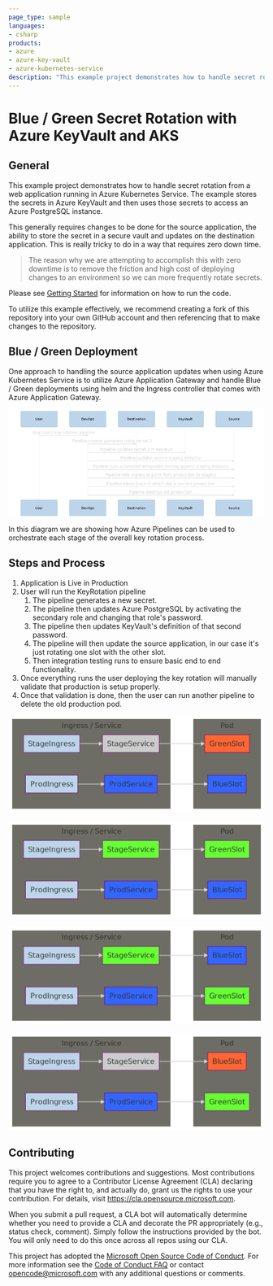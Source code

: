 ```yaml
---
page_type: sample
languages:
- csharp
products:
- azure
- azure-key-vault
- azure-kubernetes-service
description: "This example project demonstrates how to handle secret rotation from a web application running in Azure Kubernetes Service.  The example stores the secrets in Azure KeyVault and then uses those secrets to access an Azure PostgreSQL instance."
---
```


# Blue / Green Secret Rotation with Azure KeyVault and AKS

## General

This example project demonstrates how to handle secret rotation from a web application running in Azure Kubernetes Service.  The example stores the secrets in Azure KeyVault and then uses those secrets to access an Azure PostgreSQL instance. 

This generally requires changes to be done for the source application, the ability to store the secret in a secure vault and updates on the destination application. This is really tricky to do in a way that requires zero down time.

> The reason why we are attempting to accomplish this with zero downtime is to remove the friction and high cost of deploying changes to an environment so we can more frequently rotate secrets.

Please see [Getting Started](docs/getting-started.md) for information on how to run the code.

To utilize this example effectively, we recommend creating a fork of this repository into your own GitHub account and then referencing that to make changes to the repository.

## Blue / Green Deployment

One approach to handling the source application updates when using Azure Kubernetes Service is to utilize Azure Application Gateway and handle Blue / Green deployments using helm and the Ingress controller that comes with Azure Application Gateway.

![Overall Pipeline](docs/images/overall-pipeline.png)

In this diagram we are showing how Azure Pipelines can be used to orchestrate each stage of the overall key rotation process.

## Steps and Process

1. Application is Live in Production
1. User will run the KeyRotation pipeline
    1. The pipeline generates a new secret.
    1. The pipeline then updates Azure PostgreSQL by activating the secondary role and changing that role's password.
    1. The pipeline then updates KeyVault's definition of that second password.
    1. The pipeline will then update the source application, in our case it's just rotating one slot with the other slot.
    1. Then integration testing runs to ensure basic end to end functionality.
1. Once everything runs the user deploying the key rotation will manually validate that production is setup properly.
1. Once that validation is done, then the user can run another pipeline to delete the old production pod.

![Production is Blue](docs/images/prod-blue-stage.png)

![Both Running](docs/images/both-running.png)

![Swap Services](docs/images/swap-services.png)

![Remove Old Prod](docs/images/remove-old-prod.png)


## Contributing

This project welcomes contributions and suggestions.  Most contributions require you to agree to a
Contributor License Agreement (CLA) declaring that you have the right to, and actually do, grant us
the rights to use your contribution. For details, visit https://cla.opensource.microsoft.com.

When you submit a pull request, a CLA bot will automatically determine whether you need to provide
a CLA and decorate the PR appropriately (e.g., status check, comment). Simply follow the instructions
provided by the bot. You will only need to do this once across all repos using our CLA.

This project has adopted the [Microsoft Open Source Code of Conduct](https://opensource.microsoft.com/codeofconduct/).
For more information see the [Code of Conduct FAQ](https://opensource.microsoft.com/codeofconduct/faq/) or
contact [opencode@microsoft.com](mailto:opencode@microsoft.com) with any additional questions or comments.
